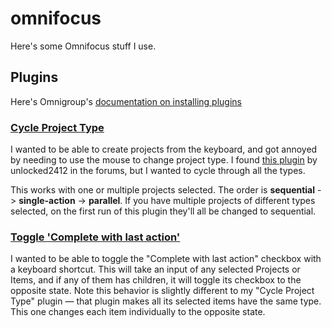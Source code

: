 # omnifocus
Here's some Omnifocus stuff I use.

## Plugins

Here's Omnigroup's [documentation on installing plugins](https://omni-automation.com/plugins/installation.html)

### [Cycle Project Type](https://github.com/brentajones/omnifocus/blob/main/cycle-project-type.omnijs)

I wanted to be able to create projects from the keyboard, and got annoyed by needing to use the mouse to change project type. I found [this plugin](https://discourse.omnigroup.com/t/keyboard-shortcut-to-turn-selected-project-or-task-group-parent-to-sequential/63128) by unlocked2412 in the forums, but I wanted to cycle through all the types.

This works with one or multiple projects selected. The order is **sequential** -> **single-action** -> **parallel**. If you have multiple projects of different types selected, on the first run of this plugin they'll all be changed to sequential.

### [Toggle 'Complete with last action'](https://github.com/brentajones/omnifocus/blob/main/toggle-complete-with-last-action.omnijs)

I wanted to be able to toggle the "Complete with last action" checkbox with a keyboard shortcut. This will take an input of any selected Projects or Items, and if any of them has children, it will toggle its checkbox to the opposite state. Note this behavior is slightly different to my "Cycle Project Type" plugin — that plugin makes all its selected items have the same type. This one changes each item individually to the opposite state.